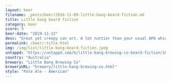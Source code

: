 ```yaml
---
layout: beer
filename: _posts/beer/2016-11-09-little-bang-beard-fiction.md
title: Little bang beard fiction
category: beer
score: 9
beer-date: "2019-11-22"
desc: "Great yet creepy can art. A lot nuttier than your usual APA which gives this beer a unique signature that is often lacking in craft beers looking to appeal to everybody. Would definitely choose this again"
permalink: /beer/:title.html
img: /img/list/little-bang-beard-fiction.jpeg
untappd: "https://untappd.com/b/little-bang-brewing-co-beard-fiction/1049272"
country: "Australia"
brewery: "Little Bang Brewing Co"
breweryURL: "brewery/little-bang-brewing-co.html"
style: "Pale Ale - American"
---
```

